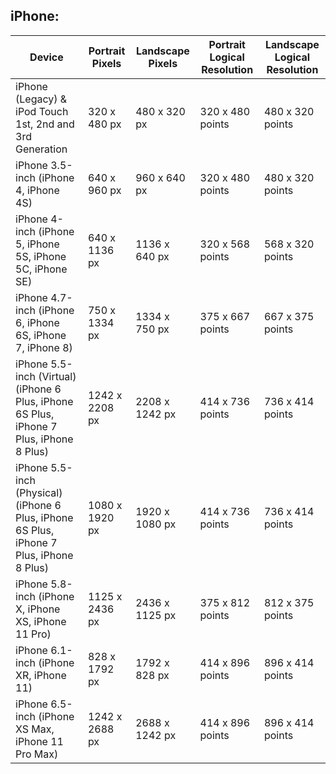 ## iPhone:
| Device                                                                                   | Portrait Pixels | Landscape Pixels | Portrait Logical Resolution | Landscape Logical Resolution |
|------------------------------------------------------------------------------------------|-----------------|------------------|-----------------------------|------------------------------|
| iPhone (Legacy) & iPod Touch 1st, 2nd and 3rd Generation                              | 320 x 480 px    | 480 x 320 px     | 320 x 480 points            | 480 x 320 points             |
| iPhone 3.5-inch (iPhone 4, iPhone 4S)                                                    | 640 x 960 px    | 960 x 640 px     | 320 x 480 points            | 480 x 320 points             |
| iPhone 4-inch (iPhone 5, iPhone 5S, iPhone 5C, iPhone SE)                                | 640 x 1136 px   | 1136 x 640 px    | 320 x 568 points            | 568 x 320 points             |
| iPhone 4.7-inch (iPhone 6, iPhone 6S, iPhone 7, iPhone 8)                                | 750 x 1334 px   | 1334 x 750 px    | 375 x 667 points            | 667 x 375 points             |
| iPhone 5.5-inch (Virtual) (iPhone 6 Plus, iPhone 6S Plus, iPhone 7 Plus, iPhone 8 Plus)  | 1242 x 2208 px  | 2208 x 1242 px   | 414 x 736 points            | 736 x 414 points             |
| iPhone 5.5-inch (Physical) (iPhone 6 Plus, iPhone 6S Plus, iPhone 7 Plus, iPhone 8 Plus) | 1080 x 1920 px  | 1920 x 1080 px   | 414 x 736 points            | 736 x 414 points             |
| iPhone 5.8-inch (iPhone X, iPhone XS, iPhone 11 Pro)                                     | 1125 x 2436 px  | 2436 x 1125 px   | 375 x 812 points            | 812 x 375 points             |
| iPhone 6.1-inch (iPhone XR, iPhone 11)                                                   | 828 x 1792 px   | 1792 x 828 px    | 414 x 896 points            | 896 x 414 points             |
| iPhone 6.5-inch (iPhone XS Max, iPhone 11 Pro Max)                                       | 1242 x 2688 px  | 2688 x 1242 px   | 414 x 896 points            | 896 x 414 points             |
